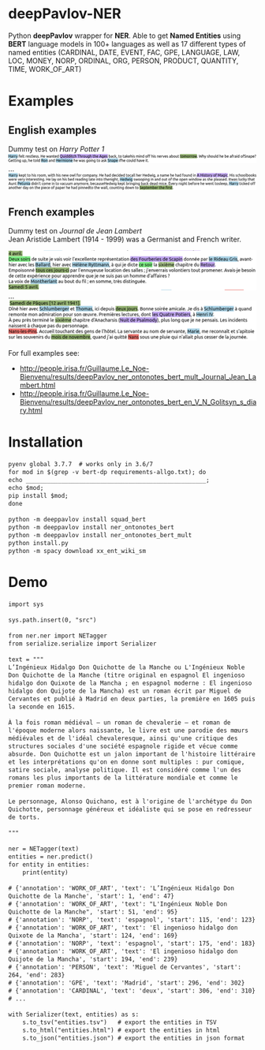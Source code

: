 # deepPavlov-NER
Python **deepPavlov** wrapper for **NER**.
Able to get **Named Entities** using **BERT** language models in 100+ languages as well as 17 different types of named entities (CARDINAL, DATE, EVENT, FAC, GPE, LANGUAGE, LAW, LOC, MONEY, NORP, ORDINAL, ORG, PERSON, PRODUCT, QUANTITY, TIME, WORK_OF_ART)

# Examples

## English examples
Dummy test on _Harry Potter 1_
![Image](./img-examples/ex-en-1.png "DeepPavlov on English -1")
...
![Image](./img-examples/ex-en-2.png "DeepPavlov on English -2")


## French examples
Dummy test on _Journal de Jean Lambert_\
Jean Aristide Lambert (1914 - 1999) was a Germanist and French writer.


![Image](./img-examples/ex-fr-1.png "DeepPavlov on French -1")
...
![Image](./img-examples/ex-fr-2.png "DeepPavlov on French -2")


For full examples see:
- http://people.irisa.fr/Guillaume.Le_Noe-Bienvenu/results/deepPavlov_ner_ontonotes_bert_mult_Journal_Jean_Lambert.html
- http://people.irisa.fr/Guillaume.Le_Noe-Bienvenu/results/deepPavlov_ner_ontonotes_bert_en_V_N_Golitsyn_s_diary.html





# Installation
```
pyenv global 3.7.7  # works only in 3.6/7
for mod in $(grep -v bert-dp requirements-allgo.txt); do
echo ___________________________________________________;
echo $mod;
pip install $mod;
done

python -m deeppavlov install squad_bert
python -m deeppavlov install ner_ontonotes_bert
python -m deeppavlov install ner_ontonotes_bert_mult
python install.py
python -m spacy download xx_ent_wiki_sm
```

# Demo
```
import sys

sys.path.insert(0, "src")

from ner.ner import NETagger
from serialize.serialize import Serializer

text = """
L’Ingénieux Hidalgo Don Quichotte de la Manche ou L'Ingénieux Noble Don Quichotte de la Manche (titre original en espagnol El ingenioso hidalgo don Quixote de la Mancha ; en espagnol moderne : El ingenioso hidalgo don Quijote de la Mancha) est un roman écrit par Miguel de Cervantes et publié à Madrid en deux parties, la première en 1605 puis la seconde en 1615.

À la fois roman médiéval — un roman de chevalerie — et roman de l'époque moderne alors naissante, le livre est une parodie des mœurs médiévales et de l'idéal chevaleresque, ainsi qu'une critique des structures sociales d'une société espagnole rigide et vécue comme absurde. Don Quichotte est un jalon important de l'histoire littéraire et les interprétations qu'on en donne sont multiples : pur comique, satire sociale, analyse politique. Il est considéré comme l'un des romans les plus importants de la littérature mondiale et comme le premier roman moderne.

Le personnage, Alonso Quichano, est à l'origine de l'archétype du Don Quichotte, personnage généreux et idéaliste qui se pose en redresseur de torts.

"""

ner = NETagger(text)
entities = ner.predict()
for entity in entities:
    print(entity)

# {'annotation': 'WORK_OF_ART', 'text': 'L’Ingénieux Hidalgo Don Quichotte de la Manche', 'start': 1, 'end': 47}
# {'annotation': 'WORK_OF_ART', 'text': "L'Ingénieux Noble Don Quichotte de la Manche", 'start': 51, 'end': 95}
# {'annotation': 'NORP', 'text': 'espagnol', 'start': 115, 'end': 123}
# {'annotation': 'WORK_OF_ART', 'text': 'El ingenioso hidalgo don Quixote de la Mancha', 'start': 124, 'end': 169}
# {'annotation': 'NORP', 'text': 'espagnol', 'start': 175, 'end': 183}
# {'annotation': 'WORK_OF_ART', 'text': 'El ingenioso hidalgo don Quijote de la Mancha', 'start': 194, 'end': 239}
# {'annotation': 'PERSON', 'text': 'Miguel de Cervantes', 'start': 264, 'end': 283}
# {'annotation': 'GPE', 'text': 'Madrid', 'start': 296, 'end': 302}
# {'annotation': 'CARDINAL', 'text': 'deux', 'start': 306, 'end': 310}
# ...

with Serializer(text, entities) as s:
    s.to_tsv("entities.tsv")   # export the entities in TSV
    s.to_html("entities.html") # export the entities in html
    s.to_json("entities.json") # export the entities in json format
```
